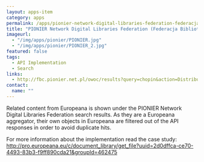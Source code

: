 ```yaml
---
layout: apps-item
category: apps
permalink: /apps/pionier-network-digital-libraries-federation-federacja-bibliotek-cyfrowych---europeana-search-api
title: "PIONIER Network Digital Libraries Federation (Federacja Bibliotek Cyfrowych) - Europeana search (API)"
imageurl:
  - "/img/apps/pionier/PIONIER.jpg"
  - "/img/apps/pionier/PIONIER_2.jpg"
featured: false
tags:
  - API Implementation
  - Search
links:
  - http://fbc.pionier.net.pl/owoc/results?query=chopin&action=DistributedSearchAction
contact: 
  name: ""
---
```


Related content from Europeana is shown under the PIONIER Network Digital Libraries Federation search results. As they are a Europeana aggregator, their own objects in Europeana are filtered out of the API responses in order to avoid duplicate hits.

For more information about the implementation read the case study: http://pro.europeana.eu/c/document_library/get_file?uuid=2d0dffca-ce70-4493-83b3-f9ff890cda21&groupId=462475
